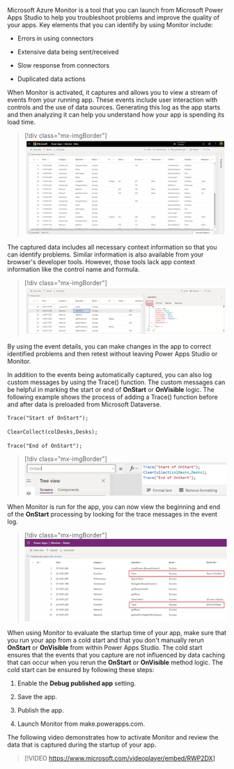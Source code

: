 Microsoft Azure Monitor is a tool that you can launch from Microsoft Power Apps Studio to help you troubleshoot problems and improve the quality of your apps. Key elements that you can identify by using Monitor include:

- Errors in using connectors

- Extensive data being sent/received

- Slow response from connectors

- Duplicated data actions

When Monitor is activated, it captures and allows you to view a stream of events from your running app. These events include user interaction with controls and the use of data sources. Generating this log as the app starts and then analyzing it can help you understand how your app is spending its load time.

> [!div class="mx-imgBorder"]
> [![Screenshot of a Power Apps Monitor window containing a captured log from an app session.](../media/1-monitor.png)](../media/1-monitor.png#lightbox)

The captured data includes all necessary context information so that you can identify problems. Similar information is also available from your browser's developer tools. However, those tools lack app context information like the control name and formula.

> [!div class="mx-imgBorder"]
> [![Screenshot of a Power Apps Monitor window that shows a captured event log from an app session.](../media/2-operation-details.png)](../media/2-operation-details.png#lightbox)

By using the event details, you can make changes in the app to correct identified problems and then retest without leaving Power Apps Studio or Monitor.

In addition to the events being automatically captured, you can also log custom messages by using the Trace() function. The custom messages can be helpful in marking the start or end of **OnStart** or **OnVisible** logic. The following example shows the process of adding a Trace() function before and after data is preloaded from Microsoft Dataverse.

    Trace("Start of OnStart");

    ClearCollect(colDesks,Desks);

    Trace("End of OnStart");

> [!div class="mx-imgBorder"]
> [![Screenshot of the App.OnStart formula containing the following formula: Trace(\"Start of OnStart\"); ClearCollect(colDesks,Desks); Trace(\"End of OnStart\");](../media/3-trace.png)](../media/3-trace.png#lightbox)

When Monitor is run for the app, you can now view the beginning and end of the **OnStart** processing by looking for the trace messages in the event log.

> [!div class="mx-imgBorder"]
> [![Screenshot of the event log showing the events that were captured during the app start process.](../media/4-monitor-trace.png)](../media/4-monitor-trace.png#lightbox)

When using Monitor to evaluate the startup time of your app, make sure that you run your app from a cold start and that you don't manually rerun **OnStart** or **OnVisible** from within Power Apps Studio. The cold start ensures that the events that you capture are not influenced by data caching that can occur when you rerun the **OnStart** or **OnVisible** method logic. The cold start can be ensured by following these steps:

1. Enable the **Debug published app** setting.

2. Save the app.

3. Publish the app.

4. Launch Monitor from make.powerapps.com.

The following video demonstrates how to activate Monitor and review the data that is captured during the startup of your app.
&nbsp;
> [!VIDEO https://www.microsoft.com/videoplayer/embed/RWP2DX]
